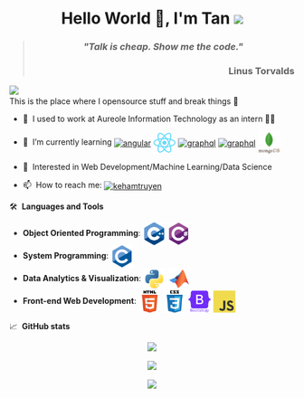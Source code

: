 <h1 align="center">
    Hello World 👋, I'm Tan 
    <img src="https://github.githubassets.com/images/mona-whisper.gif" height="35">
</h1>

<blockquote>
    <h3 align="center"><i> "Talk is cheap. Show me the code." </i></h3>
    <h3 align="right">Linus Torvalds</h3>
</blockquote>

![](https://komarev.com/ghpvc/?username=KeHamTruyen&color=ff69b4&label=PROFILE+VIEWS)
<br>
This is the place where I opensource stuff and break things 🤣

- 🔭 &nbsp;I used to work at Aureole Information Technology as an intern 👨‍💻

- 🌱 &nbsp;I’m currently learning
  <a href="https://angular.io" target="_blank"> <img align="center" src="https://angular.io/assets/images/logos/angular/angular.svg" alt="angular" width="40" height="40"/></a>
  <a href="https://reactnative.dev" target="_blank"> <img align="center" src="https://raw.githubusercontent.com/devicons/devicon/master/icons/react/react-original.svg" alt="angular" width="40" height="40"/></a>
  <a href="https://nestjs.com" target="_blank"> <img align="center" src="https://www.vectorlogo.zone/logos/nestjs/nestjs-icon.svg" alt="graphql" width="40" height="40"/></a>
  <a href="https://graphql.org" target="_blank"> <img align="center" src="https://www.vectorlogo.zone/logos/graphql/graphql-icon.svg" alt="graphql" width="40" height="40"/></a>
  <a href="https://www.mongodb.com/" target="_blank"> <img align="center" src="https://raw.githubusercontent.com/devicons/devicon/master/icons/mongodb/mongodb-original-wordmark.svg" alt="mongodb" width="40" height="40"/></a>

- 💬 &nbsp;Interested in Web Development/Machine Learning/Data Science

- 📫 &nbsp;How to reach me: <a href="mailto:nhattanbmt2k4@gmail.com?" target="blank"><img align="center" src="https://www.vectorlogo.zone/logos/gmail/gmail-icon.svg" alt="kehamtruyen" height="30" width="40"/></a>

🛠️ &nbsp;**Languages and Tools**
<ul>
    <li>
        <b>Object Oriented Programming</b>: 
        <a href="https://www.w3schools.com/cpp/" target="_blank"> <img align="center" src="https://raw.githubusercontent.com/devicons/devicon/master/icons/cplusplus/cplusplus-original.svg" alt="cplusplus" width="40" height="40"/></a>
        <a href="https://www.w3schools.com/cs/" target="_blank"> <img align="center" src="https://raw.githubusercontent.com/devicons/devicon/master/icons/csharp/csharp-original.svg" alt="csharp" width="40" height="40"/></a>
    </li>
    <li>
        <b>System Programming</b>: 
        <a href="https://www.cprogramming.com/" target="_blank"> <img align="center" src="https://raw.githubusercontent.com/devicons/devicon/master/icons/c/c-original.svg" alt="c" width="40" height="40"/></a>
    </li>
    <li>
        <b>Data Analytics & Visualization</b>: 
        <a href="https://www.python.org" target="_blank"> <img align="center" src="https://raw.githubusercontent.com/devicons/devicon/master/icons/python/python-original.svg" alt="python" width="40" height="40"/></a>
        <a href="https://www.mathworks.com" target="_blank"> <img align="center" src="https://raw.githubusercontent.com/devicons/devicon/master/icons/matlab/matlab-original.svg" alt="matlab" width="40" height="40"/></a>
    </li>
    <li>
        <b>Front-end Web Development</b>: 
        <a href="https://www.w3schools.com/html/" target="_blank"> <img align="center" src="https://raw.githubusercontent.com/devicons/devicon/master/icons/html5/html5-original-wordmark.svg" alt="html5" width="40" height="40"/></a>
        <a href="https://www.w3schools.com/css/" target="_blank"> <img align="center" src="https://raw.githubusercontent.com/devicons/devicon/master/icons/css3/css3-original-wordmark.svg" alt="css3" width="40" height="40"/></a>
        <a href="https://getbootstrap.com" target="_blank"> <img align="center" src="https://raw.githubusercontent.com/devicons/devicon/master/icons/bootstrap/bootstrap-plain-wordmark.svg" alt="bootstrap" width="40" height="40"/></a>
        <a href="https://www.w3schools.com/js/" target="_blank"> <img align="center" src="https://raw.githubusercontent.com/devicons/devicon/master/icons/javascript/javascript-original.svg" alt="javascript" width="40" height="40"/></a>
    </li>
</ul>

📈 &nbsp;**GitHub stats**

<div align="center">

[![](https://github-readme-stats.vercel.app/api?username=kehamtruyen&show_icons=true&theme=tokyonight&hide_border=true&locale=en)](https://github.com/kehamtruyen)

[![](https://github-readme-streak-stats.herokuapp.com/?user=kehamtruyen&theme=material-palenight)](https://github.com/kehamtruyen)

[![](https://github-readme-stats.vercel.app/api/top-langs/?username=kehamtruyen&layout=compact&theme=dark&bg_color=0A0A0A)](https://github.com/kehamtruyen)

</div>
